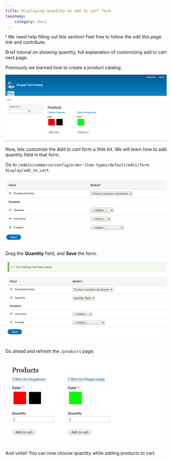 ```yaml
---
title: Displaying quantity on add to cart form
taxonomy:
    category: docs
---
```


! We need help filling out this section! Feel free to follow the *edit this page* link and contribute.

Brief tutorial on showing quantity, full explanation of customizing add to cart next page.


Previously we learned how to create a product catalog.

![Product catalog page](product_catalog_page.png)

Now, lets customize the *Add to cart* form a little bit. We will learn how to
add quantity field in that form.

Go to `/admin/commerce/config/order-item-types/default/edit/form-display/add_to_cart`.

![Product catalog default fields](product_catalog_default_fields.png)

Drag the **Quantity** field, and **Save** the form.

![Product catalog quantity field](product_catalog_quantity_field.png)

Go ahead and refresh the ``/products`` page.

![Product catalog page with quantity field](product_catalog_page_quantity.png)

And voila!! You can now choose quantity while adding products to cart.
